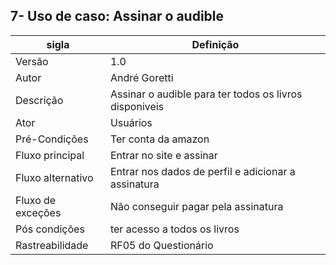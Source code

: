 ## 7- Uso de caso: Assinar o audible

|sigla|Definição|
|---|---|
|Versão|1.0|
|Autor|André Goretti|
|Descrição|Assinar o audible para ter todos os livros disponiveis|
|Ator|Usuários
|Pré-Condições|Ter conta da amazon|
|Fluxo principal|Entrar no site e assinar|
|Fluxo alternativo|Entrar nos dados de perfil e adicionar a assinatura|
|Fluxo de exceções|Não conseguir pagar pela assinatura|
|Pós condições|ter acesso a todos os livros|
|Rastreabilidade| RF05 do Questionário|